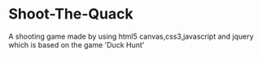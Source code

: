 # Shoot-The-Quack
A shooting game made by using html5 canvas,css3,javascript and jquery which is based on the game 'Duck Hunt'
